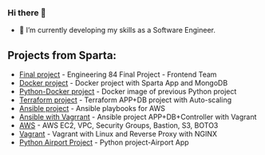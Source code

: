 ### Hi there 👋
- 🌱 I’m currently developing my skills as a Software Engineer.


## Projects from Sparta:
- [Final project](https://github.com/Ula666/eng84_final_frontend) - Engineering 84 Final Project - Frontend Team  
- [Docker project](https://github.com/Ula666/Docker2) - Docker project with Sparta App and MongoDB  
- [Python-Docker project](https://github.com/Ula666/Python_Docker) - Docker image of previous Python project  
- [Terraform project](https://github.com/Ula666/Terraform) - Terraform APP+DB project with Auto-scaling  
- [Ansible project](https://github.com/Ula666/AnsibleAWS) - Ansible playbooks for AWS  
- [Ansible with Vagrrant](https://github.com/Ula666/AnsibleIAC) - Ansible project  APP+DB+Controller with Vagrant  
- [AWS](https://github.com/Ula666/AWS) - AWS EC2, VPC, Security Groups, Bastion, S3, BOTO3  
- [Vagrant](https://github.com/Ula666/eng84_dev_env) - Vagrant with Linux and Reverse Proxy with NGINX  
- [Python Airport Project](https://github.com/Ula666/eng84-airport-project) - Python project-Airport App  



<!--
**Ula666/Ula666** is a ✨ _special_ ✨ repository because its `README.md` (this file) appears on your GitHub profile.

Here are some ideas to get you started:

- 🔭 I’m currently working on ...
- 🌱 I’m currently learning ...
- 👯 I’m looking to collaborate on ...
- 🤔 I’m looking for help with ...
- 💬 Ask me about ...
- 📫 How to reach me: ...
- 😄 Pronouns: ...
- ⚡ Fun fact: ...


-->
